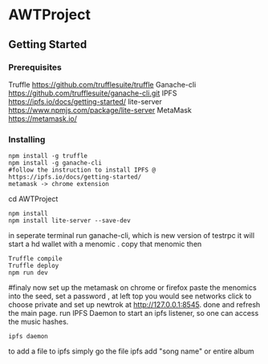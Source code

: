 # AWTProject

## Getting Started


### Prerequisites

Truffle https://github.com/trufflesuite/truffle
Ganache-cli https://github.com/trufflesuite/ganache-cli.git
IPFS https://ipfs.io/docs/getting-started/
lite-server https://www.npmjs.com/package/lite-server
MetaMask https://metamask.io/

### Installing
```
npm install -g truffle
npm install -g ganache-cli
#follow the instruction to install IPFS @ https://ipfs.io/docs/getting-started/
metamask -> chrome extension
```
cd AWTProject
```
npm install
npm install lite-server --save-dev
```
in seperate terminal run ganache-cli, which is new version of testrpc it will start a hd wallet with a menomic . copy that menomic then
```
Truffle compile
Truffle deploy
npm run dev
```

#finaly 
now set up the metamask on chrome or firefox paste the menomics into the seed, set a password , at left top you would see networks click to choose private and set up newtrok at http://127.0.0.1:8545. done and refresh the main page.
run IPFS Daemon to start an ipfs listener, so one can access the music hashes.
```
ipfs daemon 
```
to add a file to ipfs simply go the file
ipfs add "song name" or entire album
